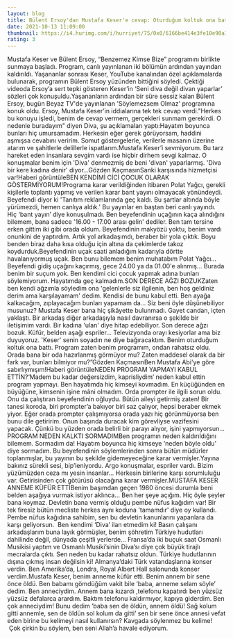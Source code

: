 ```yaml
--- 
layout: blog
title: Bülent Ersoy'dan Mustafa Keser'e cevap: Oturduğum koltuk ona battı
date: 2021-10-13 11:09:00
thumbnail: https://i4.hurimg.com/i/hurriyet/75/0x0/6166be414e3fe10e90a3c407.jpg
rating: 3
---
```

Mustafa Keser ve Bülent Ersoy, “Benzemez Kimse Bize” programını birlikte sunmaya başladı. Program, canlı yayınlanan iki bölümün ardından yayından kaldırıldı. Yaşananlar sonrası Keser, YouTube kanalından özel açıklamalarda bulunarak, programın Bülent Ersoy yüzünden bittiğini söyledi. Çektiği videoda Ersoy’a sert tepki gösteren Keser’in ‘Seni diva değil divan yaparlar’ sözleri çok konuşuldu.Yaşananların ardından bir süre sessiz kalan Bülent Ersoy, bugün Beyaz TV'de yayınlanan 'Söylemezsem Olmaz' programına konuk oldu. Ersoy, Mustafa Keser’in iddialarına tek tek cevap verdi."Herkes bu konuyu işledi, benim de cevap vermem, gerçekleri sunmam gerekirdi. O nedenle buradayım" diyen Diva, şu açıklamaları yaptı:Hayatım boyunca bunları hiç umursamadım. Herkesin eğer gerek görüyorsam, haddini aşmışsa cevabını veririm. Somut göstergelerle, verilerle masanın üzerine atarım ve şahitlerle delillerle ispatlarım.Mustafa Keser’i sevmiyorum. Bu tarz hareket eden insanlara sevgim vardı ise hiçbir dirhem sevgi kalmaz. O konuşmalar benim için 'Diva' denmezmiş de beni 'divan' yaparlarmış. 'Diva bir kere kadına denir' diyor...Gözden KaçmasınSanki karşısında hizmetçisi var!Haberi görüntüleBEN KENDİMİ CİCİ ÇOCUK OLARAK GÖSTERMİYORUM!Programa karar verildiğinden itibaren Polat Yağcı, gerekli kişilerle toplantı yapmış ve verilen karar bant yayını olmayacak yönündeydi. Beyefendi diyor ki 'Tanıtım reklamlarında geç kaldı. Bu şartlar altında böyle yürümezdi, hemen canlıya aldık.' Bu yayınlar en baştan beri canlı yayındı. Hiç ‘bant yayın’ diye konuşulmadı. Ben beyefendinin uçağının kaça alındığını bilemem, bana sadece '16.00 - 17.00 arası gelin' dediler. Ben tam tersine erken gittim iki gibi orada oldum. Beyefendinin makyözü yoktu, benim vardı onunkini de yaptırdım. Artık yol arkadaşımdı, beraber bir yola çıktık. Boyu benden biraz daha kısa olduğu için altına da çekimlerde takoz koydurduk.Beyefendinin uçak saati anladığım kadarıyla dörtte havalanıyormuş uçak. Ben bunu bilemem benim muhatabım Polat Yağcı... Beyefendi gidiş uçağını kaçırmış, gece 24.00 ya da 01.00'e alınmış... Burada benim bir suçum yok. Ben kendimi cici çocuk yapmak adına bunları söylemiyorum. Hayatımda geç kalmadım.SON DERECE AĞZI BOZUKZaten ben kendi ağzımla söyledim ona 'gelenlerle siz ilgilenin, ben hoş geldiniz derim ama karşılayamam' dedim. Kendisi de bunu kabul etti. Ben ayağa kalkacağım, zıplayacağım bunları yapamam da... Siz beni öyle düşünebiliyor musunuz? Mustafa Keser bana hiç şikâyette bulunmadı. Gayet candan, içten yaklaştı. Bir arkadaş diğer arkadaşıyla nasıl davranırsa o şekilde bir iletişimim vardı. Bir kadına 'ulan' diye hitap edebiliyor. Son derece ağzı bozuk. Küfür, belden aşağı espriler... Televizyonda orayı kesiyorlar ama biz duyuyoruz. 'Keser' senin soyadın ne diye bağıracaktım. Benim oturduğum koltuk ona battı. Program zaten benim programım, ondan rahatsız oldu. Orada bana bir oda hazırlanmış görmüyor mu? Zaten maddesel olarak da bir fark var, bunları bilmiyor mu?”Gözden KaçmasınBen Mustafa Abi'ye göre sabırlıymışım!Haberi görüntüleNEDEN PROGRAM YAPMAYI KABUL ETTİN?‘Madem bu kadar değersizdim, kaprisliydim’ neden kabul ettin program yapmayı. Ben hayatımda hiç kimseyi kovmadım. En küçüğünden en büyüğüne, kimsenin işine mâni olmadım. Orda prompter ile ilgili sorun oldu. Onu da çalıştıran beyefendinin oğluydu. Bütün aileyi getirmiş zaten! Bir tanesi koroda, biri prompter’a bakıyor biri saz çalıyor, hepsi beraber ekmek yiyor. Eğer orada prompter çalışmıyorsa orada yazı hiç görünmüyorsa ben bunu dile getiririm. Onun başında duracak kim görevliyse vazifesini yapacak. Çünkü bu yüzden orada belirli bir parayı alıyor, işini yapmıyorsun…PROGRAM NEDEN KALKTI SORMADIMBen programın neden kaldırıldığını bilemem. Sormadım da! Hayatım boyunca hiç kimseye ‘neden böyle oldu’ diye sormadım. Bu beyefendinin söylemlerinden sonra bütün müdürler toplanmışlar, bu yayının bu şekilde gidemeyeceğine karar vermişler.Yayına bakınız sürekli sesi, bip’leniyordu. Argo konuşmalar, espriler vardı. Bizim yüzümüzden ceza mı yesin insanlar… Herkesin birilerine karşı sorumluluğu var. Getirisinden çok götürüsü olacağına karar vermişler.MUSTAFA KESER ANNEME KÜFÜR ETTİBenim başımdan geçen 1980 öncesi durumla beni belden aşağıya vurmak istiyor aklınca… Ben her şeye açığım. Hiç öyle şeyler bana koymaz. Devletin bana vermiş olduğu pembe nüfus kağıdım var! Bir tek firesiz bütün mecliste herkes aynı koduna 'tamamdır' diye oy kullandı. Pembe nüfus kağıdına sahibim, sen bu devletin kanunlarını yapanlara da karşı geliyorsun.  Ben kendimi ‘Diva’ ilan etmedim ki! Basın çalışanı arkadaşlarım buna layık görmüşler, benim şöhretim Türkiye hudutları dahilinde değil, dünyada çeşitli yerlerde… Fransa’da iki buçuk saat Osmanlı Musikisi yaptım ve Osmanlı Musiki’sinin Diva’sı diye çok büyük tirajlı mecralarda çıktı. Sen neden bu kadar rahatsız oldun. Türkiye hudutlarının dışına çıkmış insan değilsin ki! Almanya’daki Türk vatandaşlarına konser verdin. Ben Amerika’da, Londra, Royal Albert Hall salonunda konser verdim.Mustafa Keser, benim anneme küfür etti. Benim annem bir sene önce öldü. Ben babamı gömdüğüm vakit bile ‘baba, anneme selam söyle’ dedim. Ben anneciydim. Annem bana kızardı ,telefonu kapatırdı ben yüzsüz yüzsüz defalarca arardım. Baktım telefonu kaldırmıyor, kapıya giderdim. Ben çok anneciydim! Bunu dedim ‘baba sen de öldün, annem öldü! Sağ kolum gitti annemle, sen de öldün sol kolum da gitti’ sen bir sene önce annesi vefat eden birine bu kelimeyi nasıl kullanırsın? Kavgada söylenmez bu kelime!  Çok çirkin bu söylem, ben seni Allah’a havale ediyorum. 